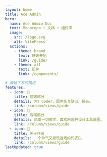 ```yaml
---
layout: home
title: Ace Admin
hero:
  name: Ace Admin Doc
  text: Monorepo + 文档 + 组件库
  image:
    src: /logo.svg
    alt: VitePress
  actions:
    - theme: brand
      text: 快速开始
      link: /guide/
    - theme: alt
      text: 组件
      link: /components/

# 按钮下方的描述
features:
  - icon: 🤹
    title: 前端部分
    details: 大厂Coder，国内某互联网厂搬砖。
    link: /column/views/guide
  - icon: 👩
    title: 后端部分
    details: 热爱一切美学，喜欢用各种设计工具造图。
    link: /column/views/guide
  - icon: 🧩
    title: 关于作者
    details: 一个帅气又爱玩游戏的码农🤹。
    link: /column/views/guide
lastUpdated: true
---
```

